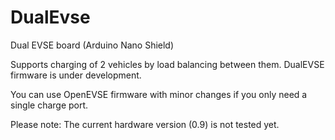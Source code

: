 # DualEvse
 Dual EVSE board (Arduino Nano Shield)

Supports charging of 2 vehicles by load balancing between them.
DualEVSE firmware is under development.

You can use OpenEVSE firmware with minor changes if you only need a single charge port.

Please note: The current hardware version (0.9) is not tested yet.
